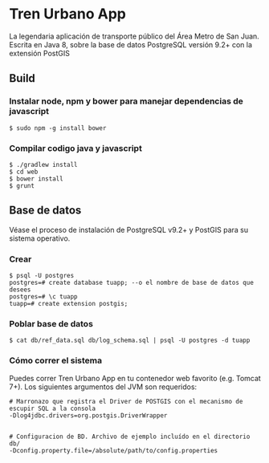 # Tren Urbano App
La legendaria aplicación de transporte público del Área Metro de San Juan. Escrita en Java 8, sobre la base de datos PostgreSQL versión 9.2+ con la extensión PostGIS

## Build

### Instalar node, npm y bower para manejar dependencias de javascript

    $ sudo npm -g install bower

### Compilar codigo java y javascript

    $ ./gradlew install
    $ cd web
    $ bower install
    $ grunt

## Base de datos

Véase el proceso de instalación de PostgreSQL v9.2+ y PostGIS para su sistema operativo.

### Crear

    $ psql -U postgres
    postgres=# create database tuapp; --o el nombre de base de datos que desees
    postgres=# \c tuapp
    tuapp=# create extension postgis;

### Poblar base de datos

    $ cat db/ref_data.sql db/log_schema.sql | psql -U postgres -d tuapp

### Cómo correr el sistema

Puedes correr Tren Urbano App en tu contenedor web favorito (e.g. Tomcat 7+). Los siguientes argumentos del JVM son requeridos:

    # Marronazo que registra el Driver de POSTGIS con el mecanismo de escupir SQL a la consola 
    -Dlog4jdbc.drivers=org.postgis.DriverWrapper 


    # Configuracion de BD. Archivo de ejemplo incluído en el directorio db/
    -Dconfig.property.file=/absolute/path/to/config.properties
